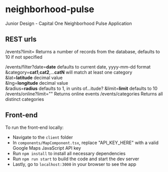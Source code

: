 # neighborhood-pulse
Junior Design - Capital One Neighborhood Pulse Application


## REST urls

/events?limit= Returns a number of records from the database, defaults to 10 if not specified

/events/filter?date=**date** defaults to current date, yyyy-mm-dd format  
               &category=**cat1**,**cat2**,...**catN** will match at least one category  
               &lat=**latitude** decimal value  
               &lng=**longitude** decimal value  
               &radius=**radius** defaults to 1, in units of...itude?
               &limit=**limit** defaults to 10
/events/online?limit="" Returns online events
/events/categories Returns all distinct categories

## Front-end

To run the front-end locally:
* Navigate to the `client` folder
* In `components/MapComponent.tsx`, replace "API_KEY_HERE" with a valid Google Maps JavaScript API key
* Run `npm install` to install all necessary dependencies
* Run `npm run start` to build the code and start the dev server
* Lastly, go to `localhost:3000` in your browser to see the app
